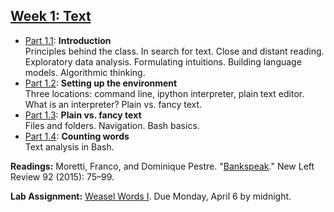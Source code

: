
## [Week 1: Text](https://github.com/denten-courses/computing-context/blob/master/lecture-notes/lecture-1.md)

- [Part 1.1](): **Introduction**  
   Principles behind the class. In search for text. Close and distant reading. Exploratory data analysis. Formulating intuitions. Building language models. Algorithmic thinking.
- [Part 1.2](): **Setting up the environment**  
    Three locations: command line, ipython interpreter, plain text editor. What is an interpreter? Plain vs. fancy text.
- [Part 1.3](): **Plain vs. fancy text**  
    Files and folders. Navigation. Bash basics.
- [Part 1.4](): **Counting words**  
    Text analysis in Bash.

**Readings:** Moretti, Franco, and Dominique Pestre.
"[Bankspeak](http://newleftreview.org/II/92/franco-moretti-dominique-pestre-bankspeak)."
New Left Review 92 (2015): 75–99.

**Lab Assignment:** [Weasel Words I](https://github.com/denten-courses/computing-context/tree/master/experiments/1-weasel). Due Monday, April 6 by midnight.

